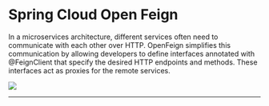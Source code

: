 # **Spring Cloud Open Feign**

In a microservices architecture, different services often need to communicate with each other over HTTP. OpenFeign simplifies this communication by allowing developers to define interfaces annotated with @FeignClient that specify the desired HTTP endpoints and methods. These interfaces act as proxies for the remote services.

![](https://gitlab.nenosystems.in/cuickdevteam/spring-cloud-case-study/-/wikis/uploads/ef3ad97368c47b0e6994b14519671dbf/open-feign_v2.png)
___
